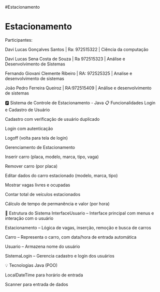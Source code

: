 #Estacionamento
# Estacionamento

Participantes:

Davi Lucas Gonçalves Santos | Ra: 972515322
 | Ciência da computação 
 
Davi Lucas Sena Costa de Souza | Ra 972515323 | Análise e Desenvolvimento de Sistemas

Fernando Giovani Clemente Ribeiro | RA: 972525325 | Analise e desenvolvimento de sistemas

João Pedro Ferreira Queiroz | RA:972515409 | Análise e desenvolvimento de sistemas 

🅿️ Sistema de Controle de Estacionamento - Java
📋 Funcionalidades
Login e Cadastro de Usuário

Cadastro com verificação de usuário duplicado

Login com autenticação 

Logoff (volta para tela de login)

Gerenciamento de Estacionamento

Inserir carro (placa, modelo, marca, tipo, vaga)

Remover carro (por placa)

Editar dados do carro estacionado (modelo, marca, tipo)

Mostrar vagas livres e ocupadas

Contar total de veículos estacionados

Cálculo de tempo de permanência e valor (por hora)

🧱 Estrutura do Sistema
InterfaceUsuario – Interface principal com menus e interação com o usuário

Estacionamento – Lógica de vagas, inserção, remoção e busca de carros

Carro – Representa o carro, com data/hora de entrada automática

Usuario – Armazena nome do usuário

SistemaLogin – Gerencia cadastro e login dos usuários

💡 Tecnologias
Java (POO)

LocalDateTime para horário de entrada

Scanner para entrada de dados
